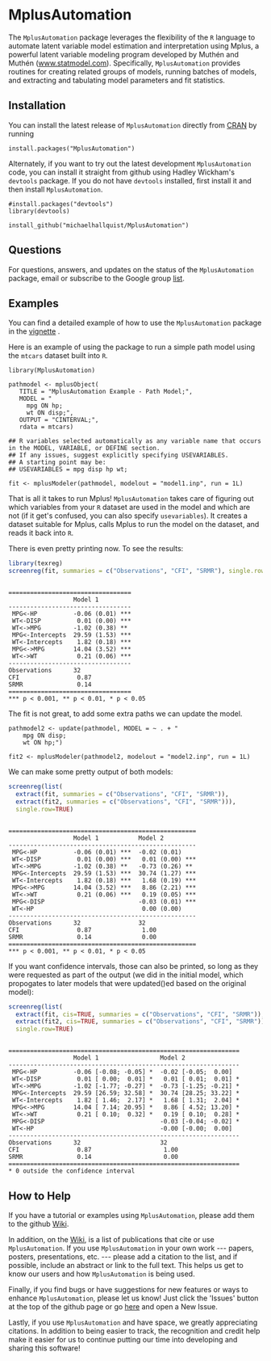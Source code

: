 MplusAutomation
===============

The `MplusAutomation` package leverages the flexibility of the `R`
language to automate latent variable model estimation and interpretation
using Mplus, a powerful latent variable modeling program developed by
Muthén and Muthén (www.statmodel.com). Specifically, `MplusAutomation`
provides routines for creating related groups of models, running batches
of models, and extracting and tabulating model parameters and fit
statistics.

Installation
------------

You can install the latest release of `MplusAutomation` directly from
[CRAN](https://cran.r-project.org/web/packages/MplusAutomation/) by running

    install.packages("MplusAutomation")

Alternately, if you want to try out the latest development
`MplusAutomation` code, you can install it straight from github using
Hadley Wickham's `devtools` package. If you do not have `devtools`
installed, first install it and then install `MplusAutomation`.

    #install.packages("devtools")
    library(devtools)

    install_github("michaelhallquist/MplusAutomation")

Questions
---------

For questions, answers, and updates on the status of the
`MplusAutomation` package, email or subscribe to the Google group
[list](https://groups.google.com/forum/#!forum/mplusautomation).

Examples
--------

You can find a detailed example of how to use the `MplusAutomation`
package in the
[vignette](https://github.com/michaelhallquist/MplusAutomation/blob/master/inst/doc/Vignette.pdf)
.

Here is an example of using the package to run a simple path model using
the `mtcars` dataset built into `R`.

    library(MplusAutomation)

    pathmodel <- mplusObject(
       TITLE = "MplusAutomation Example - Path Model;",
       MODEL = "
         mpg ON hp;
         wt ON disp;",
	   OUTPUT = "CINTERVAL;",
       rdata = mtcars)

    ## R variables selected automatically as any variable name that occurs in the MODEL, VARIABLE, or DEFINE section.
    ## If any issues, suggest explicitly specifying USEVARIABLES.
    ## A starting point may be:
    ## USEVARIABLES = mpg disp hp wt;

    fit <- mplusModeler(pathmodel, modelout = "model1.inp", run = 1L)


That is all it takes to run Mplus! `MplusAutomation` takes care of
figuring out which variables from your `R` dataset are used in the model
and which are not (if it get's confused, you can also specify
`usevariables`). It creates a dataset suitable for Mplus, calls Mplus to
run the model on the dataset, and reads it back into `R`.

There is even pretty printing now. To see the results:

```r
library(texreg)
screenreg(fit, summaries = c("Observations", "CFI", "SRMR"), single.row=TRUE)
```

<pre><code>
==================================
                  Model 1
----------------------------------
 MPG&lt;-HP          -0.06 (0.01) ***
 WT&lt;-DISP          0.01 (0.00) ***
 WT&lt;-&gt;MPG         -1.02 (0.38) **
 MPG&lt;-Intercepts  29.59 (1.53) ***
 WT&lt;-Intercepts    1.82 (0.18) ***
 MPG&lt;-&gt;MPG        14.04 (3.52) ***
 WT&lt;-&gt;WT           0.21 (0.06) ***
----------------------------------
Observations      32
CFI                0.87
SRMR               0.14
==================================
*** p &lt; 0.001, ** p &lt; 0.01, * p &lt; 0.05
</code></pre>

The fit is not great, to add some extra paths we can update the model.

    pathmodel2 <- update(pathmodel, MODEL = ~ . + "
        mpg ON disp;
        wt ON hp;")

    fit2 <- mplusModeler(pathmodel2, modelout = "model2.inp", run = 1L)


We can make some pretty output of both models:

```r
screenreg(list(
  extract(fit, summaries = c("Observations", "CFI", "SRMR")),
  extract(fit2, summaries = c("Observations", "CFI", "SRMR"))),
  single.row=TRUE)
```

<pre><code>
====================================================
                  Model 1           Model 2
----------------------------------------------------
 MPG&lt;-HP          -0.06 (0.01) ***  -0.02 (0.01)
 WT&lt;-DISP          0.01 (0.00) ***   0.01 (0.00) ***
 WT&lt;-&gt;MPG         -1.02 (0.38) **   -0.73 (0.26) **
 MPG&lt;-Intercepts  29.59 (1.53) ***  30.74 (1.27) ***
 WT&lt;-Intercepts    1.82 (0.18) ***   1.68 (0.19) ***
 MPG&lt;-&gt;MPG        14.04 (3.52) ***   8.86 (2.21) ***
 WT&lt;-&gt;WT           0.21 (0.06) ***   0.19 (0.05) ***
 MPG&lt;-DISP                          -0.03 (0.01) ***
 WT&lt;-HP                              0.00 (0.00)
----------------------------------------------------
Observations      32                32
CFI                0.87              1.00
SRMR               0.14              0.00
====================================================
*** p &lt; 0.001, ** p &lt; 0.01, * p &lt; 0.05
</code></pre>


If you want confidence intervals, those can also be printed, 
so long as they were requested as part of the output
(we did in the initial model, which propogates to later models
that were updated()ed based on the original model):

```r
screenreg(list(
  extract(fit, cis=TRUE, summaries = c("Observations", "CFI", "SRMR")),
  extract(fit2, cis=TRUE, summaries = c("Observations", "CFI", "SRMR"))),
  single.row=TRUE)
```

<pre><code>
================================================================
                  Model 1                 Model 2               
----------------------------------------------------------------
 MPG<-HP          -0.06 [-0.08; -0.05] *  -0.02 [-0.05;  0.00]  
 WT<-DISP          0.01 [ 0.00;  0.01] *   0.01 [ 0.01;  0.01] *
 WT<->MPG         -1.02 [-1.77; -0.27] *  -0.73 [-1.25; -0.21] *
 MPG<-Intercepts  29.59 [26.59; 32.58] *  30.74 [28.25; 33.22] *
 WT<-Intercepts    1.82 [ 1.46;  2.17] *   1.68 [ 1.31;  2.04] *
 MPG<->MPG        14.04 [ 7.14; 20.95] *   8.86 [ 4.52; 13.20] *
 WT<->WT           0.21 [ 0.10;  0.32] *   0.19 [ 0.10;  0.28] *
 MPG<-DISP                                -0.03 [-0.04; -0.02] *
 WT<-HP                                   -0.00 [-0.00;  0.00]  
----------------------------------------------------------------
Observations      32                      32                    
CFI                0.87                    1.00                 
SRMR               0.14                    0.00                 
================================================================
* 0 outside the confidence interval
</code></pre>


How to Help
-----------

If you have a tutorial or examples using `MplusAutomation`, please add
them to the github
[Wiki](https://github.com/michaelhallquist/MplusAutomation/wiki).

In addition, on the
[Wiki](https://github.com/michaelhallquist/MplusAutomation/wiki), is a
list of publications that cite or use `MplusAutomation`. If you use
`MplusAutomation` in your own work --- papers, posters, presentations,
etc. --- please add a citation to the list, and if possible, include an
abstract or link to the full text. This helps us get to know our users
and how `MplusAutomation` is being used.

Finally, if you find bugs or have suggestions for new features or ways
to enhance `MplusAutomation`, please let us know! Just click the
'Issues' button at the top of the github page or go
[here](https://github.com/michaelhallquist/MplusAutomation/issues?state=open)
and open a New Issue.

Lastly, if you use `MplusAutomation` and have space, we greatly
appreciating citations. In addition to being easier to track, the
recognition and credit help make it easier for us to continue putting
our time into developing and sharing this software!
